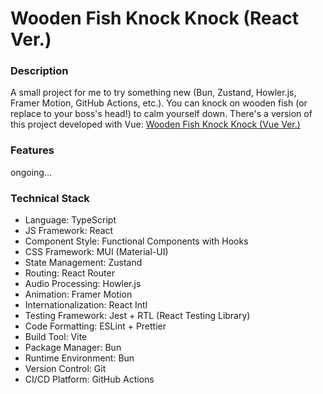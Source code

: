 # Wooden Fish Knock Knock (React Ver.)

### Description

A small project for me to try something new (Bun, Zustand, Howler.js, Framer Motion, GitHub Actions, etc.).
You can knock on wooden fish (or replace to your boss's head!) to calm yourself down.
There's a version of this project developed with Vue: [Wooden Fish Knock Knock (Vue Ver.)](https://github.com/unicornGL/wooden-fish-knock-knock-vue-ver)

### Features

ongoing...

### Technical Stack

- Language: TypeScript
- JS Framework: React
- Component Style: Functional Components with Hooks
- CSS Framework: MUI (Material-UI)
- State Management: Zustand
- Routing: React Router
- Audio Processing: Howler.js
- Animation: Framer Motion
- Internationalization: React Intl
- Testing Framework: Jest + RTL (React Testing Library)
- Code Formatting: ESLint + Prettier
- Build Tool: Vite
- Package Manager: Bun
- Runtime Environment: Bun
- Version Control: Git
- CI/CD Platform: GitHub Actions
